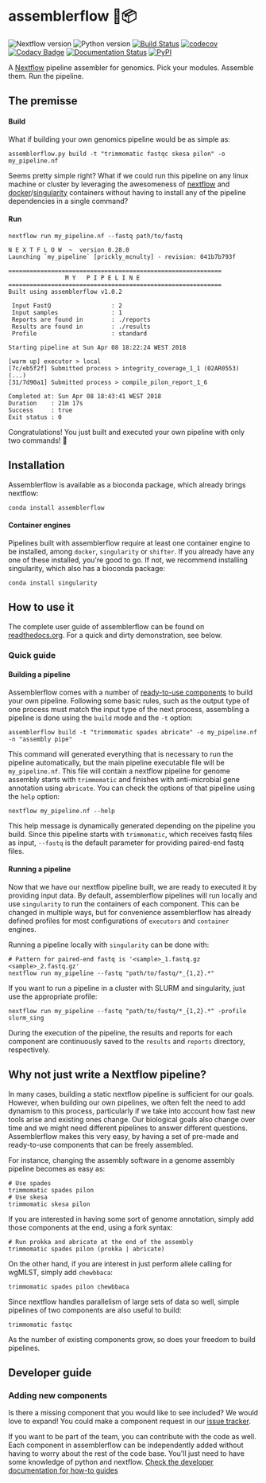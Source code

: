 # assemblerflow :whale2::package:

![Nextflow version](https://img.shields.io/badge/nextflow->0.26.0-brightgreen.svg)
![Python version](https://img.shields.io/badge/python-3.6-brightgreen.svg)
[![Build Status](https://travis-ci.org/ODiogoSilva/assemblerflow.svg?branch=master)](https://travis-ci.org/ODiogoSilva/assemblerflow)
[![codecov](https://codecov.io/gh/ODiogoSilva/assemblerflow/branch/master/graph/badge.svg)](https://codecov.io/gh/ODiogoSilva/assemblerflow)
[![Codacy Badge](https://api.codacy.com/project/badge/Grade/f518854f780b41a08ca2fb1c14e360f0)](https://www.codacy.com/app/o.diogosilva/assemblerflow?utm_source=github.com&amp;utm_medium=referral&amp;utm_content=ODiogoSilva/assemblerflow&amp;utm_campaign=Badge_Grade)
[![Documentation Status](https://readthedocs.org/projects/assemblerflow/badge/?version=latest)](http://assemblerflow.readthedocs.io/en/latest/?badge=latest)
[![PyPI](https://img.shields.io/pypi/v/assemblerflow.svg)](https://pypi.python.org/pypi/assemblerflow/1.0.0rc3)

A [Nextflow](https://www.nextflow.io/) pipeline assembler for genomics.
Pick your modules. Assemble them. Run the pipeline.

## The premisse

#### Build

What if building your own genomics pipeline would be as simple as:

```
assemblerflow.py build -t "trimmomatic fastqc skesa pilon" -o my_pipeline.nf
```

Seems pretty simple right? What if we could run this pipeline on any linux machine or cluster by leveraging
the awesomeness of [nextflow](https://www.nextflow.io/) and [docker](https://www.docker.com/)/[singularity](http://singularity.lbl.gov/)
containers without having to install any of the pipeline dependencies in a single command?

#### Run

```
nextflow run my_pipeline.nf --fastq path/to/fastq

N E X T F L O W  ~  version 0.28.0
Launching `my_pipeline` [prickly_mcnulty] - revision: 041b7b793f

============================================================
                M Y   P I P E L I N E
============================================================
Built using assemblerflow v1.0.2

 Input FastQ                 : 2
 Input samples               : 1
 Reports are found in        : ./reports
 Results are found in        : ./results
 Profile                     : standard

Starting pipeline at Sun Apr 08 18:22:24 WEST 2018

[warm up] executor > local
[7c/eb5f2f] Submitted process > integrity_coverage_1_1 (02AR0553)
(...)
[31/7d90a1] Submitted process > compile_pilon_report_1_6

Completed at: Sun Apr 08 18:43:41 WEST 2018
Duration    : 21m 17s
Success     : true
Exit status : 0
```

Congratulations! You just built and executed your own pipeline with
only two commands! :tada:

## Installation

Assemblerflow is available as a bioconda package, which already brings
nextflow:

```
conda install assemblerflow
```

#### Container engines

Pipelines built with assemblerflow require at least one container
engine to be installed, among `docker`, `singularity` or `shifter`.
If you already have any one of these installed, you're good to go.
If not, we recommend installing singularity, which also has a bioconda
package:

```
conda install singularity
```

## How to use it

The complete user guide of assemblerflow can be found on [readthedocs.org](http://assemblerflow.readthedocs.io/en/latest/?badge=latest).
For a quick and dirty demonstration, see below.

### Quick guide

#### Building a pipeline

Assemblerflow comes with a number of [ready-to-use components](http://assemblerflow.readthedocs.io/en/latest/available_processes.html) to build your
own pipeline. Following some basic rules, such as the output type of one process
must match the input type of the next process, assembling a pipeline is done
using the `build` mode and the `-t` option:

```
assemblerflow build -t "trimmomatic spades abricate" -o my_pipeline.nf -n "assembly pipe"
```

This command will generated everything that is necessary to run the
pipeline automatically, but the main pipeline executable
file will be `my_pipeline.nf`. This file will contain a nextflow pipeline
for genome assembly starts with `trimmomatic` and finishes with anti-microbial
gene annotation using `abricate`. You can check the options of that pipeline
using the `help` option:

```
nextflow my_pipeline.nf --help
```

This help message is dynamically generated depending on the pipeline you build.
Since this pipeline starts with `trimmomatic`, which receives fastq files as input,
`--fastq` is the default parameter for providing paired-end fastq files.

#### Running a pipeline

Now that we have our nextflow pipeline built, we are ready to executed it by
providing input data. By default, assemblerflow pipelines will run locally and use
`singularity` to run the containers of each component. This can be
changed in multiple ways, but for convenience assemblerflow has already defined
profiles for most configurations of `executors` and `container` engines.

Running a pipeline locally with `singularity` can be done with:

```
# Pattern for paired-end fastq is '<sample>_1.fastq.gz <sample>_2.fastq.gz'
nextflow run my_pipeline --fastq "path/to/fastq/*_{1,2}.*"
```

If you want to run a pipeline in a cluster with SLURM and singularity, just use
the appropriate profile:

```
nextflow run my_pipeline --fastq "path/to/fastq/*_{1,2}.*" -profile slurm_sing
```

During the execution of the pipeline, the results and reports for each component
are continuously saved to the `results` and `reports` directory, respectively.

## Why not just write a Nextflow pipeline?

In many cases, building a static nextflow pipeline is sufficient for our goals.
However, when building our own pipelines, we often felt the need to add dynamism
to this process, particularly if we take into account how fast new tools arise
and existing ones change. Our biological goals also change over time and we
might need different pipelines to answer different questions. Assemblerflow makes
this very easy, by having a set of pre-made and ready-to-use components that can
be freely assembled.

For instance, changing the assembly software in a genome assembly pipeline becomes
as easy as:

```
# Use spades
trimmomatic spades pilon
# Use skesa
trimmomatic skesa pilon
```

If you are interested in having some sort of genome annotation, simply add those
components at the end, using a fork syntax:

```
# Run prokka and abricate at the end of the assembly
trimmomatic spades pilon (prokka | abricate)
```

On the other hand, if you are interest in just perform allele calling for wgMLST,
simply add `chewbbaca`:

```
trimmomatic spades pilon chewbbaca
```

Since nextflow handles parallelism of large sets of data so well, simple pipelines
of two components are also useful to build:

```
trimmomatic fastqc
```

As the number of existing components grow, so does your freedom to build pipelines.

## Developer guide

### Adding new components

Is there a missing component that you would like to see included? We would love
to expand! You could make a component request in our
[issue tracker](https://github.com/ODiogoSilva/assemblerflow/issues).

If you want to be part of the team, you can contribute with the code as well. Each component
in assemblerflow can be independently added without having to worry about
the rest of the code base. You'll just need to have some knowledge of python
and nextflow. [Check the developer documentation for how-to guides](http://assemblerflow.readthedocs.io/en/latest/)
